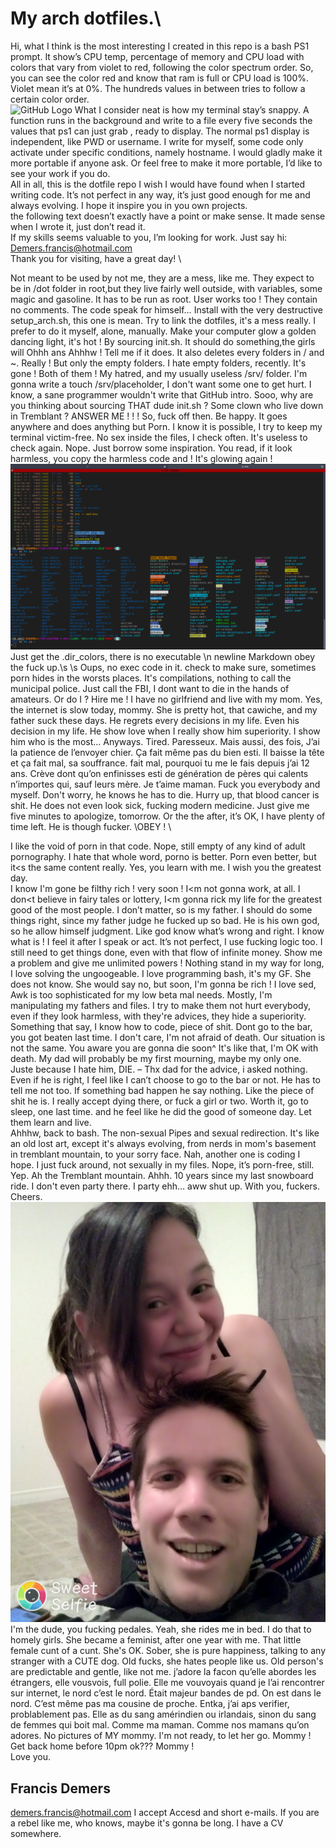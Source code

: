 ﻿# My arch dotfiles.\

Hi, what I think is the most interesting I created in this repo is a bash PS1 prompt. It show’s CPU temp, percentage of memory and CPU load with colors that vary from violet to red, following the color spectrum order. So, you can see the color red and know that ram is full or CPU load is 100%. Violet mean it’s at 0%. The hundreds values in between tries to follow a certain color order. \
![GitHub Logo](/info/ps1bg-color-specter.png)
What I consider neat is how my terminal stay’s snappy. A function runs in the background and write to a file every five seconds the values that ps1 can just grab , ready to display. The normal ps1 display is independent, like PWD or username.  I write for myself, some code only activate under specific conditions, namely hostname. I would gladly make it more portable if anyone ask. Or feel free to make it more portable, I’d like to see your work if you do. \
All in all, this is the dotfile repo I wish I would have found when I started writing code. It’s not perfect in any way, it’s just good enough for me and always evolving. I hope it inspire you in you own projects. \
the following text doesn’t exactly have a point or make sense. It made sense when I wrote it, just don’t read it. \
If my skills seems valuable to you, I’m looking for work. Just say hi: Demers.francis@hotmail.com \
Thank you for visiting, have a great day! \

Not meant to be used by not me, they are a mess, like me. They expect to be in /dot folder in root,but they live fairly well outside, with variables, some magic and gasoline. It has to be run as root. User works too ! They contain no comments. The code speak for himself… Install with the very destructive setup_arch.sh, this one is mean. Try to link the dotfiles, it's a mess really. I prefer to do it myself, alone, manually. Make your computer glow a golden dancing light, it's hot ! By sourcing init.sh. It should do something,the girls will Ohhh ans Ahhhw ! Tell me if it does. It also deletes every folders in / and ~. Really ! But only the empty folders. I hate empty folders, recently. It's gone ! Both of them ! My hatred,
and my usually useless /srv/ folder. I'm gonna write a touch /srv/placeholder, I don't want some one to get hurt. I know, a sane programmer wouldn't write that GitHub intro. Sooo, why are you thinking about sourcing THAT dude init.sh ? Some clown who live down in Tremblant ? ANSWER ME ! ! ! So, fuck off then. Be happy.
It goes anywhere and does anything but Porn. I know it is possible, I try to keep my terminal victim-free. No sex inside the files, I check often. It's useless to check again. Nope. Just borrow some inspiration. You read, if it look harmless, you copy the harmless code and ! It's glowing again ! \
![GitHub Logo](/info/shell-photo-woahhh.png)
Just get the .dir_colors, there is no executable \n newline Markdown obey the fuck up.\s \s Oups, no exec code in it. check to make sure, sometimes porn hides in the worsts places. It's compilations, nothing to call the municipal police. Just call the FBI, I dont want to die in the hands of amateurs. Or do I ? Hire me ! I have no girlfriend and live with my mom. Yes, the internet is slow today, mommy. She is pretty hot, that cawiche, and my father suck these days. He regrets every decisions in my life. Even his decision in my life. He show love when I really show him superiority. I show him who is the most… Anyways. Tired. Paresseux. Mais aussi, des fois, J’ai la patience de l’envoyer chier. Ça fait même pas du bien esti. Il baisse la tête et ça fait mal, sa souffrance. fait mal, pourquoi tu me le fais depuis j’ai 12 ans. Crève dont qu’on enfinisses esti de génération de pères qui calents n’importes qui, sauf leurs mère. Je t’aime maman. Fuck you everybody and myself. Don't worry, he knows he has to die. Hurry up, that blood cancer is shit. He does not even look sick, fucking modern medicine. Just give me five minutes to apologize, tomorrow. Or the the after, it’s OK, I have plenty of time left.
He is though fucker. \\OBEY ! \

I like the void of porn in that code. Nope, still empty of any kind of adult pornography. I hate that whole word, porno is better. Porn even better, but it<s the same content really. Yes, you learn with me.
I wish you the greatest day. \
I know I'm gone be filthy rich ! very soon ! I<m not gonna work, at all. I don<t believe in fairy tales or lottery, I<m gonna rick my life for the greatest good of the most people. I don’t matter, so is my father. I should do some things right, since my father judge he fucked up so bad. He is his own god, so he allow himself judgment. Like god know what’s wrong and right. I know what is ! I feel it after I speak or act. It’s not perfect, I use fucking logic too.
I still need to get things done, even with that flow of infinite money. Show me a problem and give me unlimited powers ! Nothing stand in my way for long, I love solving the ungoogeable. I love programming bash, it's my GF. She does not know. She would say no, but soon, I'm gonna be rich ! I love sed, Awk is too sophisticated for my low beta mal needs. Mostly, I'm manipulating my fathers and files. I try to make them not hurt everybody, even if they look harmless, with they're advices, they hide a superiority. Something that say, I know how to code, piece of shit. Dont go to the bar, you got beaten last time. I don't care, I'm not afraid of death. Our situation is not the same. You aware you are gonna die soon^
It's like that, I'm OK with death. My dad will probably be my first mourning, maybe my only one. Juste because I hate him, DIE. – Thx dad for the advice, i asked nothing. Even if he is right, I feel like I can’t choose to go to the bar or not. He has to tell me not too. If something bad happen he say nothing. Like the piece of shit he is. I really accept dying there, or fuck a girl or two. Worth it, go to sleep, one last time.
and he feel like he did the good of someone day. Let them learn and live.
\
Ahhhw, back to bash. The non-sexual Pipes and sexual redirection. It's like an old lost art, except it's always evolving, from nerds in mom's basement in tremblant mountain, to your sorry face. Nah, another one is coding I hope. I just fuck around, not sexually in my files. Nope, it’s porn-free, still. Yep.
Ah the Tremblant mountain. Ahhh. 10 years since my last snowboard ride. I don't even party there. I party ehh… aww shut up. With you, fuckers. Cheers.
![GitHub Logo](info/Laissetoidontfourrernormalemnt.jpg)
I'm the dude, you fucking pedales. Yeah, she rides me in bed. I do that to homely girls. She became a feminist, after one year with me.
That little female cunt of a cunt. She's OK. Sober, she is pure happiness, talking to any stranger with a CUTE dog. Old fucks, she hates people like us.
Old person's are predictable and gentle, like not me. j’adore la facon qu’elle abordes les étrangers, elle vousvois, full polie.
Elle me vouvoyais quand je l’ai rencontrer sur internet, le nord c’est le nord. Était majeur bandes de pd. On est dans le nord. C’est même pas ma cousine de proche.
Entka, j’ai aps verifier, problablement pas. Elle as du sang amérindien ou irlandais, sinon du sang de femmes qui boit mal. Comme ma maman. Comme nos mamans qu’on adores.
No pictures of MY mommy. I'm not ready, to let her go. Mommy ! Get back home before 10pm ok??? Mommy ! \
Love you.
## Francis Demers
demers.francis@hotmail.com I accept Accesd and short e-mails. If you are a rebel like me, who knows, maybe it's gonna be long. I have a CV somewhere.
